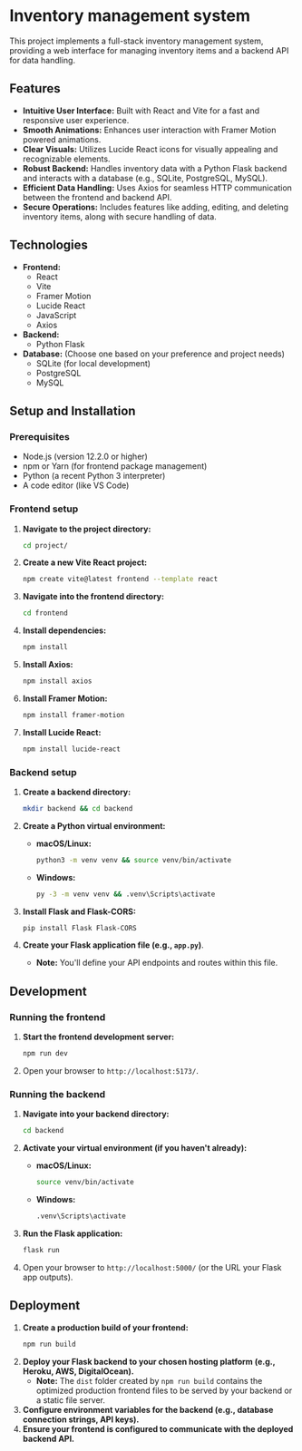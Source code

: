 # Inventory management system

This project implements a full-stack inventory management system, providing a web interface for managing inventory items and a backend API for data handling.

## Features

*   **Intuitive User Interface:** Built with React and Vite for a fast and responsive user experience.
*   **Smooth Animations:** Enhances user interaction with Framer Motion powered animations.
*   **Clear Visuals:** Utilizes Lucide React icons for visually appealing and recognizable elements.
*   **Robust Backend:** Handles inventory data with a Python Flask backend and interacts with a database (e.g., SQLite, PostgreSQL, MySQL).
*   **Efficient Data Handling:** Uses Axios for seamless HTTP communication between the frontend and backend API.
*   **Secure Operations:** Includes features like adding, editing, and deleting inventory items, along with secure handling of data.

## Technologies

*   **Frontend:**
    *   React
    *   Vite
    *   Framer Motion
    *   Lucide React
    *   JavaScript
    *   Axios
*   **Backend:**
    *   Python Flask
*   **Database:** (Choose one based on your preference and project needs)
    *   SQLite (for local development)
    *   PostgreSQL
    *   MySQL

## Setup and Installation

### Prerequisites

*   Node.js (version 12.2.0 or higher)
*   npm or Yarn (for frontend package management)
*   Python (a recent Python 3 interpreter)
*   A code editor (like VS Code)

### Frontend setup

1.  **Navigate to the project directory:**
    ```bash
    cd project/
    ```

2.  **Create a new Vite React project:**
    ```bash
    npm create vite@latest frontend --template react
    ```

3.  **Navigate into the frontend directory:**
    ```bash
    cd frontend
    ```

4.  **Install dependencies:**
    ```bash
    npm install
    ```

5.  **Install Axios:**
    ```bash
    npm install axios
    ```

6.  **Install Framer Motion:**
    ```bash
    npm install framer-motion
    ```

7.  **Install Lucide React:**
    ```bash
    npm install lucide-react
    ```

### Backend setup

1.  **Create a backend directory:**
    ```bash
    mkdir backend && cd backend
    ```

2.  **Create a Python virtual environment:**
    *   **macOS/Linux:**
        ```bash
        python3 -m venv venv && source venv/bin/activate
        ```
    *   **Windows:**
        ```bash
        py -3 -m venv venv && .venv\Scripts\activate
        ```

3.  **Install Flask and Flask-CORS:**
    ```bash
    pip install Flask Flask-CORS
    ```

4.  **Create your Flask application file (e.g., `app.py`)**.
    *   **Note:** You'll define your API endpoints and routes within this file.

## Development

### Running the frontend

1.  **Start the frontend development server:**
    ```bash
    npm run dev
    ```
2.  Open your browser to `http://localhost:5173/`.

### Running the backend

1.  **Navigate into your backend directory:**
    ```bash
    cd backend
    ```

2.  **Activate your virtual environment (if you haven't already):**
    *   **macOS/Linux:**
        ```bash
        source venv/bin/activate
        ```
    *   **Windows:**
        ```bash
        .venv\Scripts\activate
        ```

3.  **Run the Flask application:**
    ```bash
    flask run
    ```
4.  Open your browser to `http://localhost:5000/` (or the URL your Flask app outputs).

## Deployment

1.  **Create a production build of your frontend:**
    ```bash
    npm run build
    ```
2.  **Deploy your Flask backend to your chosen hosting platform (e.g., Heroku, AWS, DigitalOcean).**
    *   **Note:** The `dist` folder created by `npm run build` contains the optimized production frontend files to be served by your backend or a static file server.
3.  **Configure environment variables for the backend (e.g., database connection strings, API keys).**
4.  **Ensure your frontend is configured to communicate with the deployed backend API.**


